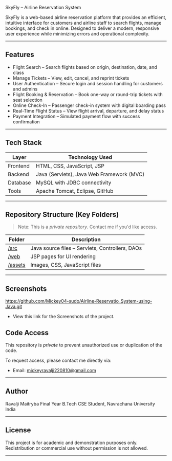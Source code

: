 SkyFly – Airline Reservation System

SkyFly is a web-based airline reservation platform that provides an efficient, intuitive interface for customers and airline staff to search flights, manage bookings, and check in online. Designed to deliver a modern, responsive user experience while minimizing errors and operational complexity.

---

## Features

-  Flight Search – Search flights based on origin, destination, date, and class
-  Manage Tickets – View, edit, cancel, and reprint tickets
-  User Authentication – Secure login and session handling for customers and admins
- Flight Booking & Reservation – Book one-way or round-trip tickets with seat selection
- Online Check-In – Passenger check-in system with digital boarding pass
-  Real-Time Flight Status – View flight arrival, departure, and delay status
-  Payment Integration – Simulated payment flow with success confirmation

---

##  Tech Stack

| Layer         | Technology Used                                       |
|---------------|-------------------------------------------------------|
| Frontend      | HTML, CSS, JavaScript, JSP                            |
| Backend       | Java (Servlets), Java Web Framework (MVC)             |
| Database      | MySQL with JDBC connectivity                          |
| Tools         | Apache Tomcat, Eclipse, GitHub                        |

---

## Repository Structure (Key Folders)

> Note: This is a *private repository*. Contact me if you'd like access.

| Folder                                                                                           | Description |
|--------                                                                                          |-------------|
| [/src](https://github.com/JP1244/SkyFly-Airline-Reservation-System/tree/main/src)                | Java source files – Servlets, Controllers, DAOs |
| [/web](https://github.com/JP1244/SkyFly-Airline-Reservation-System/tree/main/web)                | JSP pages for UI rendering |
| [/assets](https://github.com/JP1244/SkyFly-Airline-Reservation-System/tree/main/assets)          | Images, CSS, JavaScript files |

---

##  Screenshots
https://github.com/Mickey04-sudo/Airline-Reservatio_System-using-Java.git
- View this link for the Screenshots of the project.


##  Code Access

This repository is *private* to prevent unauthorized use or duplication of the code.

To request access, please contact me directly via:

-  Email: mickeyravalji220810@gmail.com

---

##  Author

Ravalji Maitryba 
Final Year B.Tech CSE Student, Navrachana University  
 India

---

## License

This project is for academic and demonstration purposes only. Redistribution or commercial use without permission is not allowed.

---
